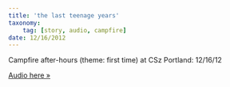 ```yaml
---
title: 'the last teenage years'
taxonomy:
    tag: [story, audio, campfire]
date: 12/16/2012
---
```

Campfire after-hours (theme: first time) at CSz Portland: 12/16/12

[Audio here »](https://soundcloud.com/campfire-storytelling/kelley-tyner-alzheimers?in=kamcalli/sets/kelley-tyner-mcallister)